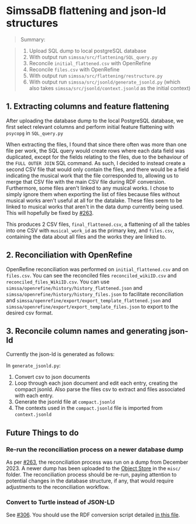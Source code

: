 # SimssaDB flattening and json-ld structures

> Summary:

> 1. Upload SQL dump to local postgreSQL database
> 2. With output run `simssa/src/flattening/SQL_query.py`
> 3. Reconcile `initial_flattened.csv` with OpenRefine
> 4. Reconcile `files.csv` with OpenRefine
> 5. With output run `simssa/src/flattening/restructure.py`
> 6. With output run `simssa/src/jsonld/generate_jsonld.py` (which also takes `simssa/src/jsonld/context.jsonld` as the initial context)

## 1. Extracting columns and feature flattening

After uploading the database dump to the local PostgreSQL database, we first select relevant columns and perform initial feature flattening with `psycopg` in `SQL_query.py`

When extracting the files, I found that since there often was more than one file per work, the SQL query would create rows where each data field was duplicated, except for the fields relating to the files, due to the behaviour of the `FULL OUTER JOIN` SQL command.
As such, I decided to instead create a second CSV file that would only contain the files, and there would be a field indicating the musical work that the file corresponded to, allowing us to merge that CSV file with the main CSV file during RDF conversion.
Furthermore, some files aren't linked to any musical works. I chose to simply ignore them when exporting the list of files because files without musical works aren't useful at all for the datalake. These files seem to be linked to musical works that aren't in the data dump currently being used. This will hopefully be fixed by [#263](https://github.com/DDMAL/linkedmusic-datalake/issues/263).

This produces 2 CSV files, `final_flattened.csv`, a flattening of all the tables into one CSV with `musical_work_id` as the primary key, and `files.csv`, containing the data about all files and the works they are linked to.

## 2. Reconciliation with OpenRefine

OpenRefine reconciliation was performed on `initial_flattened.csv` and on `files.csv`. You can see the reconciled files `reconciled_wikiID.csv` and `reconciled_files_WikiID.csv`. You can use `simssa/openrefine/history/history_flattened.json` and `simssa/openrefine/history/history_files.json` to facilitate reconciliation and `simssa/openrefine/export/export_template_flattened.json` and `simssa/openrefine/export/export_template_files.json` to export to the desired csv format.

## 3. Reconcile column names and generating json-ld

Currently the json-ld is generated as follows:

In `generate_jsonld.py`:

1. Convert csv to json documents
2. Loop through each json document and edit each entry, creating the compact jsonld. Also parse the files csv to extract and files associated with each entry.
3. Generate the jsonld file at `compact.jsonld`
4. The contexts used in the `compact.jsonld` file is imported from `context.jsonld`

## Future Things to do

### Re-run the reconciliation process on a newer database dump

As per [#263](https://github.com/DDMAL/linkedmusic-datalake/issues/263), the reconciliation process was run on a dump from December 2023. A newer dump has been uploaded to the [Object Store](https://github.com/DDMAL/linkedmusic-datalake/wiki/backing-up-data) in the `misc/` folder. The reconciliation process should be re-run, paying attention to potential changes in the database structure, if any, that would require adjustments to the reconciliation workflow.

### Convert to Turtle instead of JSON-LD

See [#306](https://github.com/DDMAL/linkedmusic-datalake/issues/306). You should use the RDF conversion script detailed [in this file](/shared/rdf_conversion/using_rdfconv_script.md).
